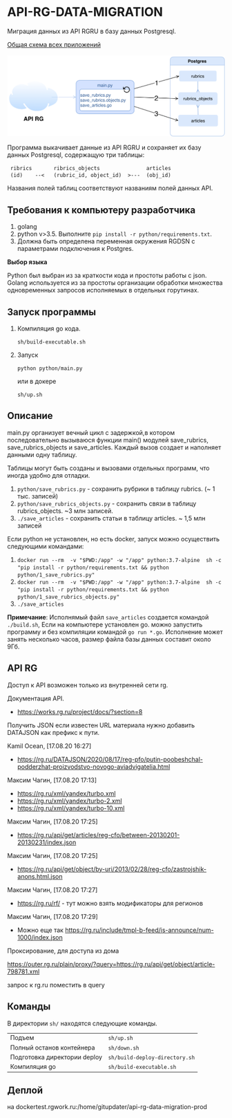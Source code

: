 API-RG-DATA-MIGRATION
====================

Миграция данных из API RGRU в базу данных Postgresql. 

<a href="https://viewer.diagrams.net/?highlight=0000ff&p=anim&edit=_blank&layers=1&nav=1&title=RG%20NLP%20project.drawio#Uhttps%3A%2F%2Fdrive.google.com%2Fuc%3Fid%3D1yflDpag5TSUrKPRsHgFzR2sBhjBY_7tz%26export%3Ddownload">Общая схема всех приложений</a>
<br>
<br>
![schema](images/schema.png)

Программа выкачивает данные из API RGRU и сохраняет их базу данных Postgresql,
содержащую три таблицы:
```
 ribrics       ribrics_objects               articles
 (id)    --<   (rubric_id, object_id)  >---  (obj_id)

```
Названия полей таблиц соответствуют названиям полей данных API.


Требования к компьютеру разработчика
---------
1. golang 
2. python v>3.5. Выполните `pip install -r python/requirements.txt`.
3. Должна быть определена переменная окружения RGDSN 
   c параметрами подключения к Postgres.

**Выбор языка**

Python был выбран из за краткости кода и простоты работы с json. 
Golang используется из за простоты организации обработки 
множества одновременных запросов исполняемых в отдельных горутинах. 

Запуск программы
--------
1. Компиляция go кода.
    ```
    sh/build-executable.sh
    ```
2. Запуск 
    ```
    python python/main.py
    ```
    или в докере
    ```
    sh/up.sh
    ```



<!-- 
Первую версию sqllite можно скачать здесь: <https://1drv.ms/u/s!AmtnhvXAi-RmgoQuuTUD4gdrYrJPyA?e=L4175E> 
(Пароль: rosg******)
-->

Описание
-------
main.py организует вечный цикл с задержкой,в котором последовательно
вызываюся функции main() модулей save_rubrics, save_rubrics_objects и save_articles.
Каждый вызов создает и наполняет данными одну таблицу. 

Таблицы могут быть созданы и вызовами отдельных программ, что иногда удобно для отладки.

1. `python/save_rubrics.py` - сохранить рубрики в таблицу rubrics. (~ 1 тыс. записей)
2. `python/save_rubrics_objects.py` - сохранить  связи в таблицу rubrics_objects. ~3 млн записей.
3. `./save_articles` - сохранить статьи в таблицу articles. ~ 1,5 млн записей 

Если python не установлен, но есть docker, запуск можно осуществить следующими командами:

1. `docker run --rm  -v "$PWD:/app" -w "/app" python:3.7-alpine  sh -c "pip install -r python/requirements.txt && python python/1_save_rubrics.py"`
2. `docker run --rm  -v "$PWD:/app" -w "/app" python:3.7-alpine  sh -c "pip install -r python/requirements.txt && python python/1_save_rubrics_objects.py"`
3. `./save_articles` 

**Примечание**: Исполнямый файл `save_articles` создается командой `./build.sh`,
Если на компьютере установлен go. можно запустить программу и без компиляции командой `go run *.go`. 
Исполнение может занять несколько часов, размер файла базы данных составит около 9Гб.




## API RG

Доступ к API возможен только из внутренней сети rg.

Документация API.
- https://works.rg.ru/project/docs/?section=8

Получить JSON если известен URL материала нужно добавить DATAJSON
как префикс к пути. 

Kamil Ocean, [17.08.20 16:27]
- https://rg.ru/DATAJSON/2020/08/17/reg-pfo/putin-poobeshchal-podderzhat-proizvodstvo-novogo-aviadvigatelia.html

Максим Чагин, [17.08.20 17:13]

- https://rg.ru/xml/yandex/turbo.xml
- https://rg.ru/xml/yandex/turbo-2.xml
- https://rg.ru/xml/yandex/turbo-10.xml

Максим Чагин, [17.08.20 17:25]
- https://rg.ru/api/get/articles/reg-cfo/between-20130201-20130231/index.json

Максим Чагин, [17.08.20 17:25]
- https://rg.ru/api/get/object/by-uri/2013/02/28/reg-cfo/zastrojshik-anons.html.json

Максим Чагин, [17.08.20 17:27]
- https://rg.ru/rf/ - тут можно взять модификаторы для регионов

Максим Чагин, [17.08.20 17:29]
- Можно еще так https://rg.ru/include/tmpl-b-feed/is-announce/num-1000/index.json



Проксирование, для доступа из дома

https://outer.rg.ru/plain/proxy/?query=https://rg.ru/api/get/object/article-798781.xml

запрос к rg.ru поместить в query


Команды
-------
В директории `sh/` находятся следующие команды.


|   |   |
|---|---|
Подъем                                      | `sh/up.sh`
Полный останов контейнера                   | `sh/down.sh`
Подготовка директории deploy                | `sh/build-deploy-directory.sh`
Компиляция go                               | `sh/build-executable.sh`

Деплой
-------


на dockertest.rgwork.ru:/home/gitupdater/api-rg-data-migration-prod